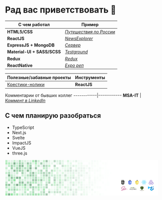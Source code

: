 # Рад вас приветствовать 👋

С чем работал | Пример
------------|------------
**HTML5/CSS** | [*Путешествия по России*](https://sh4n-oldone.github.io/russian-travel/index.html)
**ReactJS** | [*NewsExplorer*](https://www.alpavlovnews.site/) 
**ExpressJS + MongoDB** | [*Сервер*](https://api.alpavlov.students.nomoreparties.space/)
**Material-UI + SASS/SCSS** | [*Testground*](https://sh4n-oldone.github.io/material-ui/)
**Redux** | [*Redux*](https://sh4n-oldone.github.io/panda-react-less/)
**ReactNative** | [*Expo реп*](https://github.com/Sh4n-Oldone/react-native-test)

Полезные/забавные проекты | Инструменты
------------|------------
[Крестики-нолики](https://sh4n-oldone.github.io/tic-tac-toe/) | **ReactJS**

Комментарии от бывших коллег
------------|------------
**MSA-IT** | [*Коммент в LinkedIn*](https://www.linkedin.com/feed/update/urn:li:activity:6846447949069774848/)

## С чем планирую разобраться
* TypeScript
* Next.js
* Svelte
* ImpactJS
* VueJS
* three.js

<img align='center' src='.\images\Shan_Git_002.gif'>